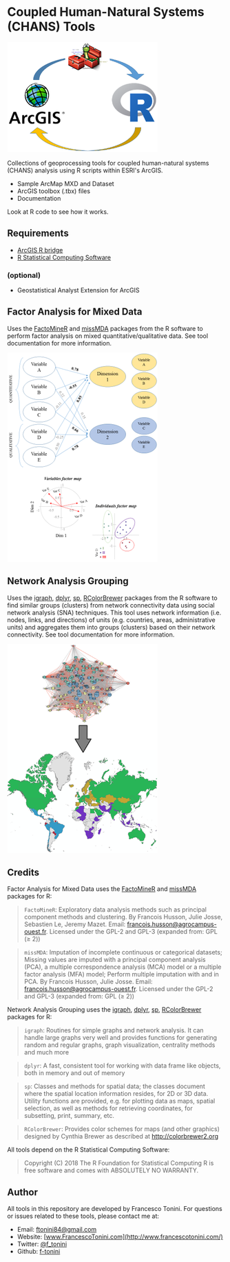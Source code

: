 Coupled Human-Natural Systems (CHANS) Tools
=============================================

![R_ArcGIS_logo](/img/logo_V2.png)

Collections of geoprocessing tools for coupled human-natural systems (CHANS) analysis using R scripts within ESRI's ArcGIS.

* Sample ArcMap MXD and Dataset
* ArcGIS toolbox (.tbx) files
* Documentation


Look at R code to see how it works.


Requirements
------------

 - [ArcGIS R bridge](https://github.com/R-ArcGIS/r-bridge-install)
 - [R Statistical Computing Software](http://www.r-project.org)

### (optional)

 - Geostatistical Analyst Extension for ArcGIS

Factor Analysis for Mixed Data
-------------------------------

Uses the [FactoMineR](http://factominer.free.fr/) and [missMDA](http://math.agrocampus-ouest.fr/infoglueDeliverLive/developpement/missMDA) packages from the R software to perform factor analysis on mixed quantitative/qualitative data. See tool documentation for more information.

![FAMD_logo](/img/famd_V2.png)

Network Analysis Grouping
-------------------------------

Uses the [igraph](http://igraph.org/r/), [dplyr](https://cran.r-project.org/web/packages/dplyr/vignettes/dplyr.html), [sp](https://www.rdocumentation.org/packages/sp/versions/1.3-1), [RColorBrewer](https://moderndata.plot.ly/create-colorful-graphs-in-r-with-rcolorbrewer-and-plotly/) packages from the R software to find similar groups (clusters) from network connectivity data using social network analysis (SNA) techniques. This tool uses network information (i.e. nodes, links, and directions) of units (e.g. countries, areas, administrative units) and aggregates them into groups (clusters) based on their network connectivity. See tool documentation for more information.

![NetworkAnalysis_logo](/img/network_union_V2.png)

## Credits

Factor Analysis for Mixed Data uses the [FactoMineR](http://factominer.free.fr/) and [missMDA](http://math.agrocampus-ouest.fr/infoglueDeliverLive/developpement/missMDA) packages for R:

> `FactoMineR`: Exploratory data analysis methods such as principal component methods and clustering. By Francois Husson, Julie Josse, Sebastien Le, Jeremy Mazet. Email: francois.husson@agrocampus-ouest.fr. Licensed under the GPL-2 and GPL-3 (expanded from: GPL (≥ 2))

> `missMDA`: Imputation of incomplete continuous or categorical datasets; Missing values are imputed with a principal component analysis (PCA), a multiple correspondence analysis (MCA) model or a multiple factor analysis (MFA) model; Perform multiple imputation with and in PCA. By Francois Husson, Julie Josse. Email: francois.husson@agrocampus-ouest.fr. Licensed under the GPL-2 and GPL-3 (expanded from: GPL (≥ 2))

Network Analysis Grouping uses the [igraph](http://igraph.org/r/), [dplyr](https://cran.r-project.org/web/packages/dplyr/vignettes/dplyr.html), [sp](https://www.rdocumentation.org/packages/sp/versions/1.3-1), [RColorBrewer](https://moderndata.plot.ly/create-colorful-graphs-in-r-with-rcolorbrewer-and-plotly/) packages for R:

> `igraph`: Routines for simple graphs and network analysis. It can handle large graphs very well and provides functions for generating random and regular graphs, graph visualization, centrality methods and much more

> `dplyr`: A fast, consistent tool for working with data frame like objects, both in memory and out of memory

> `sp`: Classes and methods for spatial data; the classes document where the spatial location information resides, for 2D or 3D data. Utility functions are provided, e.g. for plotting data as maps, spatial selection, as well as methods for retrieving coordinates, for subsetting, print, summary, etc.

> `RColorBrewer`: Provides color schemes for maps (and other graphics) designed by Cynthia Brewer as described at http://colorbrewer2.org

All tools depend on the R Statistical Computing Software:

> Copyright (C) 2018 The R Foundation for Statistical Computing
> R is free software and comes with ABSOLUTELY NO WARRANTY.

## Author

All tools in this repository are developed by Francesco Tonini. 
For questions or issues related to these tools, please contact me at:

* Email: ftonini84@gmail.com
* Website: [www.FrancescoTonini.com](http://www.francescotonini.com/)
* Twitter: [@f_tonini](https://twitter.com/f_tonini)
* Github: [f-tonini](https://github.com/f-tonini)
